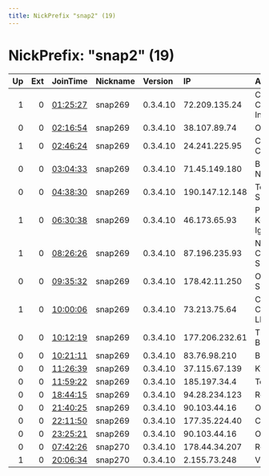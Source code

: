 ```yaml
---
title: NickPrefix "snap2" (19)
---
```


# NickPrefix: "snap2" (19)

|   Up |   Ext | JoinTime                                                                                            | Nickname   | Version   | IP             | AS                                 | CC   |   ORp |   Dirp | OS    | Contact   |   eFamMembers |
|-----:|------:|:----------------------------------------------------------------------------------------------------|:-----------|:----------|:---------------|:-----------------------------------|:-----|------:|-------:|:------|:----------|--------------:|
|    1 |     0 | [01:25:27](https://metrics.torproject.org/rs.html#details/2D260911D504DE05AD05C22B5CFBF030B2791D9D) | snap269    | 0.3.4.10  | 72.209.135.24  | Cox Communications Inc.            | us   | 46345 |      0 | Linux | None      |             1 |
|    0 |     0 | [02:16:54](https://metrics.torproject.org/rs.html#details/D37E05DFEA73BF3183E3966D73A1B6AB317B8D08) | snap269    | 0.3.4.10  | 38.107.89.74   | OSNET Wireless                     | pr   | 42809 |      0 | Linux | None      |             1 |
|    1 |     0 | [02:46:24](https://metrics.torproject.org/rs.html#details/FE0A3BF0778C1D9842C50A8DE298438C45CFE6E6) | snap269    | 0.3.4.10  | 24.241.225.95  | Charter Communications             | us   | 46033 |      0 | Linux | None      |             1 |
|    0 |     0 | [03:04:33](https://metrics.torproject.org/rs.html#details/D72E0178A2CCA98B4DEDF1D45B52C515C66CE9C7) | snap269    | 0.3.4.10  | 71.45.149.180  | BRIGHT HOUSE NETWORKS, LLC         | us   | 33869 |      0 | Linux | None      |             1 |
|    0 |     0 | [04:38:30](https://metrics.torproject.org/rs.html#details/CE065C6CF485D551CF68F61BC5C8868788FDA6CD) | snap269    | 0.3.4.10  | 190.147.12.148 | Telmex Colombia S.A.               | co   | 34017 |      0 | Linux | None      |             1 |
|    1 |     0 | [06:30:38](https://metrics.torproject.org/rs.html#details/699C482E426AB423C269A3A41CDF95349C563446) | snap269    | 0.3.4.10  | 46.173.65.93   | PE Tsibrankov Konstantin Igorevich | ru   | 42517 |      0 | Linux | None      |             1 |
|    1 |     0 | [08:26:26](https://metrics.torproject.org/rs.html#details/CAEBFB4A5044B3650F8C008D8F963BA721AA0DDE) | snap269    | 0.3.4.10  | 87.196.235.93  | Nos Comunicacoes, S.A.             | pt   | 36377 |      0 | Linux | None      |             1 |
|    0 |     0 | [09:35:32](https://metrics.torproject.org/rs.html#details/32770C24A4BD30ADAA9894333C03425DAC5B51E5) | snap269    | 0.3.4.10  | 178.42.11.250  | Orange Polska Spolka Akcyjna       | pl   | 34961 |      0 | Linux | None      |             1 |
|    1 |     0 | [10:00:06](https://metrics.torproject.org/rs.html#details/FFAB42429B05AF9F026342459541C991D7873D16) | snap269    | 0.3.4.10  | 73.213.75.64   | Comcast Cable Communications, LLC  | us   | 35925 |      0 | Linux | None      |             1 |
|    0 |     0 | [10:12:19](https://metrics.torproject.org/rs.html#details/AAA37AB104DD3014335E12DA2A5994189EF30554) | snap269    | 0.3.4.10  | 177.206.232.61 | TELEFu00D4NICA BRASIL S.A          | br   | 46771 |      0 | Linux | None      |             1 |
|    0 |     0 | [10:21:11](https://metrics.torproject.org/rs.html#details/D66FDEC8B16922FB7E17BCE8BA33B2C56A51BCFE) | snap269    | 0.3.4.10  | 83.76.98.210   | Bluewin                            | ch   | 37127 |      0 | Linux | None      |             1 |
|    0 |     0 | [11:26:39](https://metrics.torproject.org/rs.html#details/2BCA20E6D9B4F565B548E78C2B07052CC519CFEB) | snap269    | 0.3.4.10  | 37.115.67.139  | Kyivstar PJSC                      | ua   | 33239 |      0 | Linux | None      |             1 |
|    0 |     0 | [11:59:22](https://metrics.torproject.org/rs.html#details/E24A788C98C261C9FF9241F5BDA4685A9F628AA7) | snap269    | 0.3.4.10  | 185.197.34.4   | Teledom LLC                        | ru   | 34021 |      0 | Linux | None      |             1 |
|    0 |     0 | [18:44:15](https://metrics.torproject.org/rs.html#details/9403F523F3667DE09A31E0785DB43EB5FB3F4145) | snap269    | 0.3.4.10  | 94.28.234.123  | Rostelecom                         | ru   | 46483 |      0 | Linux | None      |             1 |
|    0 |     0 | [21:40:25](https://metrics.torproject.org/rs.html#details/9404622AC6B1F72715737A084318E65F0065D47C) | snap269    | 0.3.4.10  | 90.103.44.16   | Orange                             | fr   | 42871 |      0 | Linux | None      |             1 |
|    0 |     0 | [22:11:50](https://metrics.torproject.org/rs.html#details/6EFEDD87B9A4B6EACCEDCB31538DB39B7CC89CBD) | snap269    | 0.3.4.10  | 177.35.224.40  | CLARO S.A.                         | br   | 42533 |      0 | Linux | None      |             1 |
|    0 |     0 | [23:25:21](https://metrics.torproject.org/rs.html#details/45F95DA446095D34FA3EB89985235C53777131DE) | snap269    | 0.3.4.10  | 90.103.44.16   | Orange                             | fr   | 40685 |      0 | Linux | None      |             1 |
|    0 |     0 | [07:42:26](https://metrics.torproject.org/rs.html#details/21C6E7A7B8DA656A0DD4642D77E2B73BC6892D26) | snap270    | 0.3.4.10  | 178.44.34.207  | Rostelecom                         | ru   | 40181 |      0 | Linux | None      |             1 |
|    1 |     0 | [20:06:34](https://metrics.torproject.org/rs.html#details/D3E276DE82E38EE58CFBCF58EEC4043020A7AC58) | snap270    | 0.3.4.10  | 2.155.73.248   | Vodafone Spain                     | es   | 41595 |      0 | Linux | None      |             1 |

